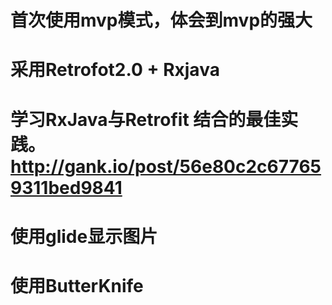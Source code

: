 # 首次使用mvp模式，体会到mvp的强大
# 采用Retrofot2.0 + Rxjava
# 学习RxJava与Retrofit 结合的最佳实践。http://gank.io/post/56e80c2c677659311bed9841 
# 使用glide显示图片
# 使用ButterKnife
